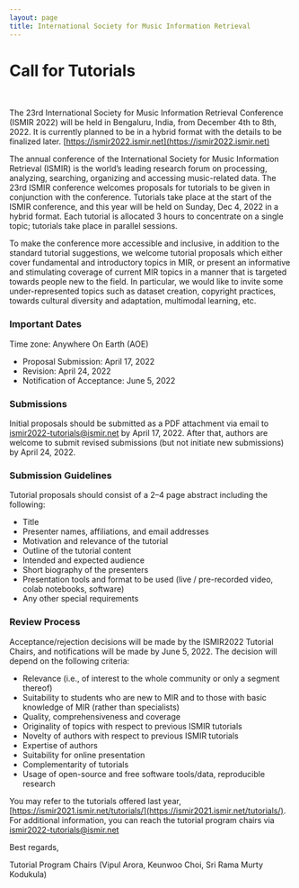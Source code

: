 ```yaml
---
layout: page
title: International Society for Music Information Retrieval
---
```

# Call for Tutorials
<br>

The 23rd International Society for Music Information Retrieval Conference (ISMIR 2022) will be held in Bengaluru, India, from December 4th to 8th, 2022. It is currently planned to be in a hybrid format with the details to be finalized later. [https://ismir2022.ismir.net](https://ismir2022.ismir.net)

The annual conference of the International Society for Music Information Retrieval (ISMIR) is the world’s leading research forum on processing, analyzing, searching, organizing and accessing music-related data. The 23rd ISMIR conference welcomes proposals for tutorials to be given in conjunction with the conference. Tutorials take place at the start of the ISMIR conference, and this year will be held on Sunday, Dec 4, 2022 in a hybrid format. Each tutorial is allocated 3 hours to concentrate on a single topic; tutorials take place in parallel sessions.

To make the conference more accessible and inclusive, in addition to the standard tutorial suggestions, we welcome tutorial proposals which either cover fundamental and introductory topics in MIR, or present an informative and stimulating coverage of current MIR topics in a manner that is targeted towards people new to the field. In particular, we would like to invite some under-represented topics such as dataset creation, copyright practices, towards cultural diversity and adaptation, multimodal learning, etc.

### Important Dates

Time zone: Anywhere On Earth (AOE)

- Proposal Submission: April 17, 2022
- Revision: April 24, 2022
- Notification of Acceptance: June 5, 2022

### Submissions

Initial proposals should be submitted as a PDF attachment via email to ismir2022-tutorials@ismir.net by April 17, 2022. After that, authors are welcome to submit revised submissions (but not initiate new submissions) by April 24, 2022.

### Submission Guidelines

Tutorial proposals should consist of a 2–4 page abstract including the following:

- Title
- Presenter names, affiliations, and email addresses
- Motivation and relevance of the tutorial
- Outline of the tutorial content
- Intended and expected audience
- Short biography of the presenters
- Presentation tools and format to be used (live / pre-recorded video, colab notebooks, software)
- Any other special requirements

### Review Process

Acceptance/rejection decisions will be made by the ISMIR2022 Tutorial Chairs, and notifications will be made by June 5, 2022. The decision will depend on the following criteria:

- Relevance (i.e., of interest to the whole community or only a segment thereof)
- Suitability to students who are new to MIR and to those with basic knowledge of MIR (rather than specialists)
- Quality, comprehensiveness and coverage
- Originality of topics with respect to previous ISMIR tutorials
- Novelty of authors with respect to previous ISMIR tutorials
- Expertise of authors
- Suitability for online presentation
- Complementarity of tutorials
- Usage of open-source and free software tools/data, reproducible research

You may refer to the tutorials offered last year, [https://ismir2021.ismir.net/tutorials/](https://ismir2021.ismir.net/tutorials/). For additional information, you can reach the tutorial program chairs via ismir2022-tutorials@ismir.net

Best regards,

Tutorial Program Chairs (Vipul Arora, Keunwoo Choi, Sri Rama Murty Kodukula)